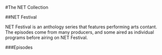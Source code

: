 #The NET Collection

##NET Festival

NET Festival is an anthology series that features performing arts contant.  The episodes come from many producers, and some aired as individual programs before airing on NET Festival.

###Episodes
